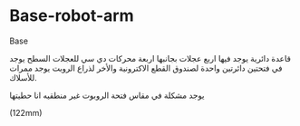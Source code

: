 # Base-robot-arm
Base


قاعدة دائرية يوجد فيها اربع عجلات بجانبها اربعة محركات دي سي للعجلات 
السطح يوجد في فتحتين دائرتين واحدة  لصندوق القطع الاكترونية والأخر لذراع الروبت 
يوجد ممرات للأسلاك.

 
يوجد مشكلة في مقاس فتحة الروبوت غير منطقيه انا حطيتها

 (122mm)
